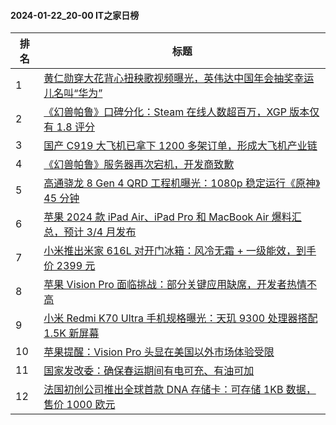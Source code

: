 #### 2024-01-22_20-00  IT之家日榜

| 排名 | 标题|
| --- | ---|
| 1 | [黄仁勋穿大花背心扭秧歌视频曝光，英伟达中国年会抽奖幸运儿名叫“华为”](https://www.ithome.com/0/746/480.htm) |
| 2 | [《幻兽帕鲁》口碑分化：Steam 在线人数超百万，XGP 版本仅有 1.8 评分](https://www.ithome.com/0/746/466.htm) |
| 3 | [国产 C919 大飞机已拿下 1200 多架订单，形成大飞机产业链](https://www.ithome.com/0/746/470.htm) |
| 4 | [《幻兽帕鲁》服务器再次宕机，开发商致歉](https://www.ithome.com/0/746/476.htm) |
| 5 | [高通骁龙 8 Gen 4 QRD 工程机曝光：1080p 稳定运行《原神》45 分钟](https://www.ithome.com/0/746/497.htm) |
| 6 | [苹果 2024 款 iPad Air、iPad Pro 和 MacBook Air 爆料汇总，预计 3/4 月发布](https://www.ithome.com/0/746/482.htm) |
| 7 | [小米推出米家 616L 对开门冰箱：风冷无霜 + 一级能效，到手价 2399 元](https://www.ithome.com/0/746/475.htm) |
| 8 | [苹果 Vision Pro 面临挑战：部分关键应用缺席，开发者热情不高](https://www.ithome.com/0/746/479.htm) |
| 9 | [小米 Redmi K70 Ultra 手机规格曝光：天玑 9300 处理器搭配 1.5K 新屏幕](https://www.ithome.com/0/746/590.htm) |
| 10 | [苹果提醒：Vision Pro 头显在美国以外市场体验受限](https://www.ithome.com/0/746/473.htm) |
| 11 | [国家发改委：确保春运期间有电可充、有油可加](https://www.ithome.com/0/746/463.htm) |
| 12 | [法国初创公司推出全球首款 DNA 存储卡：可存储 1KB 数据，售价 1000 欧元](https://www.ithome.com/0/746/474.htm) |
